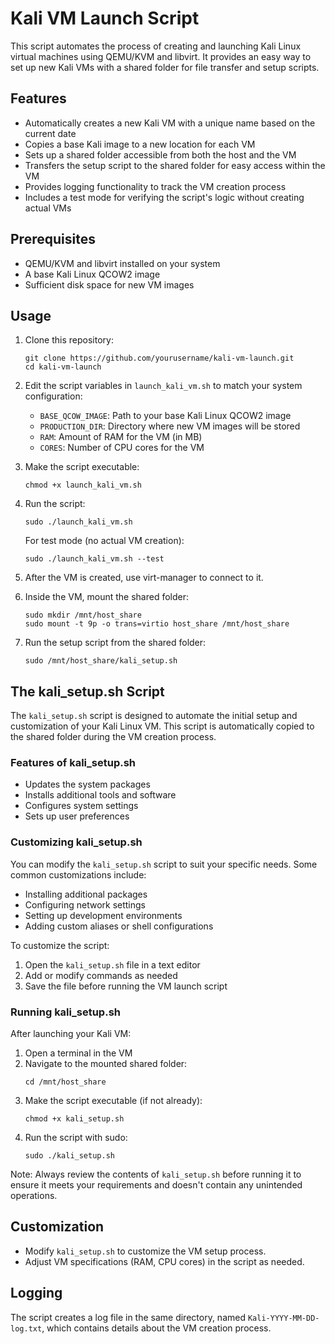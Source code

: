 # Kali VM Launch Script

This script automates the process of creating and launching Kali Linux virtual machines using QEMU/KVM and libvirt. It provides an easy way to set up new Kali VMs with a shared folder for file transfer and setup scripts.

## Features

- Automatically creates a new Kali VM with a unique name based on the current date
- Copies a base Kali image to a new location for each VM
- Sets up a shared folder accessible from both the host and the VM
- Transfers the setup script to the shared folder for easy access within the VM
- Provides logging functionality to track the VM creation process
- Includes a test mode for verifying the script's logic without creating actual VMs

## Prerequisites

- QEMU/KVM and libvirt installed on your system
- A base Kali Linux QCOW2 image
- Sufficient disk space for new VM images

## Usage

1. Clone this repository:
   ```
   git clone https://github.com/yourusername/kali-vm-launch.git
   cd kali-vm-launch
   ```

2. Edit the script variables in `launch_kali_vm.sh` to match your system configuration:
   - `BASE_QCOW_IMAGE`: Path to your base Kali Linux QCOW2 image
   - `PRODUCTION_DIR`: Directory where new VM images will be stored
   - `RAM`: Amount of RAM for the VM (in MB)
   - `CORES`: Number of CPU cores for the VM

3. Make the script executable:
   ```
   chmod +x launch_kali_vm.sh
   ```

4. Run the script:
   ```
   sudo ./launch_kali_vm.sh
   ```

   For test mode (no actual VM creation):
   ```
   sudo ./launch_kali_vm.sh --test
   ```

5. After the VM is created, use virt-manager to connect to it.

6. Inside the VM, mount the shared folder:
   ```
   sudo mkdir /mnt/host_share
   sudo mount -t 9p -o trans=virtio host_share /mnt/host_share
   ```

7. Run the setup script from the shared folder:
   ```
   sudo /mnt/host_share/kali_setup.sh
   ```

## The kali_setup.sh Script

The `kali_setup.sh` script is designed to automate the initial setup and customization of your Kali Linux VM. This script is automatically copied to the shared folder during the VM creation process.

### Features of kali_setup.sh

- Updates the system packages
- Installs additional tools and software
- Configures system settings
- Sets up user preferences

### Customizing kali_setup.sh

You can modify the `kali_setup.sh` script to suit your specific needs. Some common customizations include:

- Installing additional packages
- Configuring network settings
- Setting up development environments
- Adding custom aliases or shell configurations

To customize the script:

1. Open the `kali_setup.sh` file in a text editor
2. Add or modify commands as needed
3. Save the file before running the VM launch script

### Running kali_setup.sh

After launching your Kali VM:

1. Open a terminal in the VM
2. Navigate to the mounted shared folder:
   ```
   cd /mnt/host_share
   ```
3. Make the script executable (if not already):
   ```
   chmod +x kali_setup.sh
   ```
4. Run the script with sudo:
   ```
   sudo ./kali_setup.sh
   ```

Note: Always review the contents of `kali_setup.sh` before running it to ensure it meets your requirements and doesn't contain any unintended operations.

## Customization

- Modify `kali_setup.sh` to customize the VM setup process.
- Adjust VM specifications (RAM, CPU cores) in the script as needed.

## Logging

The script creates a log file in the same directory, named `Kali-YYYY-MM-DD-log.txt`, which contains details about the VM creation process.


